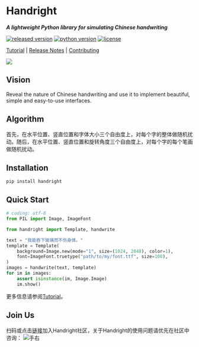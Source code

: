 # Handright
___A lightweight Python library for simulating Chinese handwriting___

[![released version](https://img.shields.io/pypi/v/Handright.svg)][pypi]
[![python version](https://img.shields.io/pypi/pyversions/Handright.svg)][pypi]
[![license](https://img.shields.io/github/license/Gsllchb/Handright.svg)][license]

[Tutorial][tutorial] |
[Release Notes][release-notes] |
[Contributing][contributing]

![](docs/images/slogan.png)

## Vision
Reveal the nature of Chinese handwriting and use it to implement beautiful, simple and easy-to-use interfaces.

## Algorithm
首先，在水平位置、竖直位置和字体大小三个自由度上，对每个字的整体做随机扰动。随后，在水平位置、竖直位置和旋转角度三个自由度上，对每个字的每个笔画做随机扰动。

## Installation
```console
pip install handright
```

## Quick Start
```python
# coding: utf-8
from PIL import Image, ImageFont

from handright import Template, handwrite

text = "我能吞下玻璃而不伤身体。"
template = Template(
    background=Image.new(mode="1", size=(1024, 2048), color=1),
    font=ImageFont.truetype("path/to/my/font.ttf", size=100),
)
images = handwrite(text, template)
for im in images:
    assert isinstance(im, Image.Image)
    im.show()

```
更多信息请参阅[Tutorial][tutorial]。


## Join Us
扫码或点击[链接](https://t.zsxq.com/zzZfMJq)加入Handright社区，关于Handright的使用问题请优先在社区中咨询：
![手右](docs/images/zsxq.png)


[tutorial]: docs/tutorial.md
[PIL]: http://www.pythonware.com/products/pil/
[Pillow]: http://python-pillow.org/
[release-notes]: docs/release_notes.md
[pypi]: https://pypi.org/project/handright/
[license]: LICENSE.txt
[contributing]: .github/CONTRIBUTING.md
